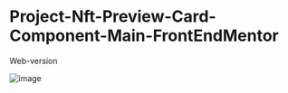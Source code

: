 # Project-Nft-Preview-Card-Component-Main-FrontEndMentor

Web-version

![image](https://user-images.githubusercontent.com/120587383/229191693-346b7c17-f085-4a1c-9484-baea6b10366a.png)
